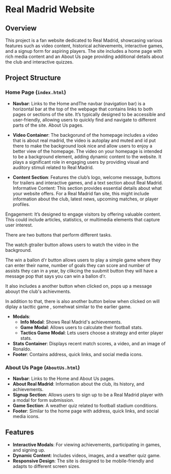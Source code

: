 # Real Madrid Website

## Overview

This project is a fan website dedicated to Real Madrid, showcasing various features such as video content, historical achievements, interactive games, and a signup form for aspiring players. The site includes a home page with rich media content and an About Us page providing additional details about the club and interactive quizzes.

## Project Structure

### Home Page (`index.html`)

- **Navbar**:
Links to the Home andThe navbar (navigation bar) is a horizontal bar at the top of the webpage that contains links to both pages or sections of the site. It’s typically designed to be accessible and user-friendly, allowing users to quickly find and navigate to different parts of the site. About Us pages.

- **Video Container**: 
The backgorund of the homepage includes a video that is about real madrid, the video is autoplay and muted and id put there to  make the background look nice and allow users to enjoy a better view of the homepage. The video on your homepage is intended to be a background element, adding dynamic content to the website. It plays a significant role in engaging users by providing visual and auditory stimuli related to Real Madrid.




- **Content Section**: Features the club’s logo, welcome message, buttons for trailers and interactive games, and a text section about Real Madrid. Informative Content: This section provides essential details about what your website offers. For a Real Madrid fan site, this might include information about the club, latest news, upcoming matches, or player profiles.

Engagement: It’s designed to engage visitors by offering valuable content. This could include articles, statistics, or multimedia elements that capture user interest.

There are two buttons that perform different tasks.

The watch gtrailer button allows users to watch the video in the background.

The win a ballon d'r button allows users to play a simple game where they can enter their name, number of goals they can score and number of assists they can in a year, by clikcing the suubmit button they will have a message pop that says you can win a ballon d'r.

It also includes a another button when clicked on, pops up a message abouyt the club's achievments.

In addition to that, there is also another button below when clicked on will diplay a tacttic game , somehwat similar to the earlier game.

- **Modals**:
  - **Info Modal**: Shows Real Madrid's achievements.
  - **Game Modal**: Allows users to calculate their football stats.
  - **Tactics Game Modal**: Lets users choose a strategy and enter player stats.
- **Stats Container**: Displays recent match scores, a video, and an image of Ronaldo.
- **Footer**: Contains address, quick links, and social media icons.

### About Us Page (`AboutUs.html`)

- **Navbar**: Links to the Home and About Us pages.
- **About Real Madrid**: Information about the club, its history, and achievements.
- **Signup Section**: Allows users to sign up to be a Real Madrid player with a modal for form submission.
- **Game Section**: A weather quiz related to football stadium conditions.
- **Footer**: Similar to the home page with address, quick links, and social media icons.

## Features

- **Interactive Modals**: For viewing achievements, participating in games, and signing up.
- **Dynamic Content**: Includes videos, images, and a weather quiz game.
- **Responsive Design**: The site is designed to be mobile-friendly and adapts to different screen sizes.

